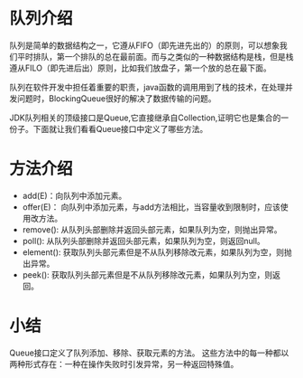 # 队列介绍
队列是简单的数据结构之一，它遵从FIFO（即先进先出的）的原则，可以想象我们平时排队，第一个排队的总在最前面。而与之类似的一种数据结构是栈，但是栈遵从FILO（即先进后出）原则，比如我们放盘子，第一个放的总在最下面。

队列在软件开发中担任着重要的职责，java函数的调用用到了栈的技术，在处理并发问题时，BlockingQueue很好的解决了数据传输的问题。

JDK队列相关的顶级接口是Queue,它直接继承自Collection,证明它也是集合的一份子。下面就让我们看看Queue接口中定义了哪些方法。

# 方法介绍

- add(E)：向队列中添加元素。
- offer(E)： 向队列中添加元素，与add方法相比，当容量收到限制时，应该使用改方法。
- remove(): 从队列头部删除并返回头部元素，如果队列为空，则抛出异常。
- poll(): 从队列头部删除并返回头部元素，如果队列为空，则返回null。
- element(): 获取队列头部元素但是不从队列移除改元素，如果队列为空，则抛出异常。
- peek(): 获取队列头部元素但是不从队列移除改元素，如果队列为空，则返回。

# 小结

Queue接口定义了队列添加、移除、获取元素的方法。
这些方法中的每一种都以两种形式存在：一种在操作失败时引发异常，另一种返回特殊值。




